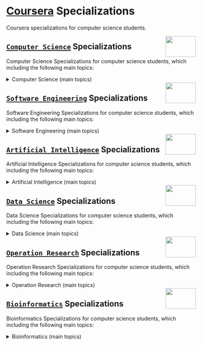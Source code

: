 # [Coursera](https://www.coursera.org/) Specializations
Coursera specializations for computer science students.

<img align="right" width="80" height="55" src="https://github.com/cs-MohamedAyman/Coursera-Specializations/blob/master/organizations-logos/coursera.jpg">

## [`Computer Science`](https://github.com/cs-MohamedAyman/Coursera-Specializations/blob/master/Computer-Science-Specializations/README.md) Specializations
Computer Science Specializations for computer science students, which including the following main topics:

<details>
	<summary>Computer Science (main topics)</summary>

  #### `1.` [Programming Languages and Object Oriented](https://github.com/cs-MohamedAyman/Coursera-Specializations/blob/master/Computer-Science-Specializations/README.md) Specializations `10 Entities`
  #### `2.` [Calculus and Algebra](https://github.com/cs-MohamedAyman/Coursera-Specializations/blob/master/Computer-Science-Specializations/README.md) Specializations 						`12 Entities`
  #### `3.` [Probability and Statistics](https://github.com/cs-MohamedAyman/Coursera-Specializations/blob/master/Computer-Science-Specializations/README.md) Specializations				`11 Entities`
  #### `4.` [Data Structures and Algorithms Analysis](https://github.com/cs-MohamedAyman/Coursera-Specializations/blob/master/Computer-Science-Specializations/README.md) Specializations 	`11 Entities`

  **SKILLS YOU WILL GAIN:**<br>
  `computer science`, `discrete mathematics`, `mathematics`, `calculus`, `algebra`, `differential equations`, `probability`, `statistics`, `python programming`, `c++ programming`, `c programming`, `c++ object oriented programming (oop)`, `python object oriented programming (oop)`, `object oriented programming (oop)`, `data structures`, `algorithms`, `advanced data Structures`, `advanced algorithms`, `theory of computations`

</details>

<img align="right" width="80" height="55" src="https://github.com/cs-MohamedAyman/Coursera-Specializations/blob/master/organizations-logos/coursera.jpg">

## [`Software Engineering`](https://github.com/cs-MohamedAyman/Coursera-Specializations/tree/master/Software-Engineering-Specializations/README.md) Specializations
Software Engineering Specializations for computer science students, which including the following main topics:

<details>
	<summary>Software Engineering (main topics)</summary>

  #### `1.` [Software Engineering](https://github.com/cs-MohamedAyman/Coursera-Specializations/tree/master/Software-Engineering-Specializations/README.md) Specializations							`12 Entities`
  #### `2.` [Web Development](https://github.com/cs-MohamedAyman/Coursera-Specializations/tree/master/Software-Engineering-Specializations/README.md) Specializations								`12 Entities`
  #### `3.` [Mobile Development](https://github.com/cs-MohamedAyman/Coursera-Specializations/tree/master/Software-Engineering-Specializations/README.md) Specializations							`12 Entities`
  #### `4.` [Game Development](https://github.com/cs-MohamedAyman/Coursera-Specializations/tree/master/Software-Engineering-Specializations/README.md) Specializations								`12 Entities`
  #### `5.` [User Interface and User Experience (UI/UX)](https://github.com/cs-MohamedAyman/Coursera-Specializations/tree/master/Software-Engineering-Specializations/README.md) Specializations 	`12 Entities`
  #### `6.` [Continuous Delivery and DevOps](https://github.com/cs-MohamedAyman/Coursera-Specializations/tree/master/Software-Engineering-Specializations/README.md) Specializations 				`12 Entities`

  **SKILLS YOU WILL GAIN:**<br>
  `software engineering`, `object oriented design`, `object oriented analysis`, `service oriented architecture`, `analysis of systems`, `design of systems`, `quality control`, `operating systems`, `parallel computing`, `parallel processing`, `desktop applications`, `mobile applications`, `web applications`, `game applications`, `cross platform development`, `continuous delivery`, `devops`, `cloud computing`, `project management`, `android`, `ios`, `product development`, `google app engine (gae)`, `unity`, `parallel computing`, `parallel processing`, `shell script`, `web service`, `kubernetes`, `game design`, `virtual machine (vm)`, `virtual reality (vr)`, `php programming`, `agile user stories`, `software quality`, `microservices`, `user interface (ui)`, `jenkins`, `github`, `command line interface`, `version control systems`, `java programming`, `python programming`, `c# programming`, `swift programming`, `objective-c`, `google cloud platform`, `google compute engine`, `human computer interaction`, `reactive programming`, `distributed systems`, `software architecture`, `agile software development`, `javascript programming`, `user experience (ux)`, `responsive web design`

</details>

<img align="right" width="80" height="55" src="https://github.com/cs-MohamedAyman/Coursera-Specializations/blob/master/organizations-logos/coursera.jpg">

## [`Artificial Intelligence`](https://github.com/cs-MohamedAyman/Coursera-Specializations/tree/master/Artificial-Intelligence-Specializations/README.md) Specializations
Artificial Intelligence Specializations for computer science students, which including the following main topics:

<details>
	<summary>Artificial Intelligence (main topics)</summary>

  #### `1.` [Data Analysis and Visualization](https://github.com/cs-MohamedAyman/Coursera-Specializations/tree/master/Artificial-Intelligence-Specializations/README.md) Specializations 		`10 Entities`
  #### `2.` [Machine Learning and Data Mining](https://github.com/cs-MohamedAyman/Coursera-Specializations/tree/master/Artificial-Intelligence-Specializations/README.md) Specializations 		`14 Entities`
  #### `3.` [Artificial Intelligence](https://github.com/cs-MohamedAyman/Coursera-Specializations/tree/master/Artificial-Intelligence-Specializations/README.md) Specializations 				`10 Entities`
  #### `4.` [Deep Learning and Neural Networks](https://github.com/cs-MohamedAyman/Coursera-Specializations/tree/master/Artificial-Intelligence-Specializations/README.md) Specializations 		`10 Entities`
  #### `5.` [Computer Vision and Image Processing](https://github.com/cs-MohamedAyman/Coursera-Specializations/tree/master/Artificial-Intelligence-Specializations/README.md) Specializations 	`10 Entities`
  #### `6.` [Reinforcement Learning](https://github.com/cs-MohamedAyman/Coursera-Specializations/tree/master/Artificial-Intelligence-Specializations/README.md) Specializations 				`10 Entities`

  **SKILLS YOU WILL GAIN:**<br>
  `artificial intelligence`, `data analysis`, `excel`, `data management`, `data processing`, `data mining`, `text mining`, `natural language processing`, `natural language toolkit (nltk)`, `time series`, `machine learning`, `advanced machine learning`, `multi-task learning`, `reinforcement learning`, `markov chain monte carlo (mcmc)`, `data vizualisation`, `advanced data vizualisation`, `matlab programming`, `python programming`, `python libraries`, `digital signals processing`, `pattern recognition`, `image processing`, `computer graphics`, `deep learning`, `speech processing`, `dimensionality reduction`, `computer vision`, `cloud computing`, `tensorflow serving`, `keras`, `pytorch`

</details>

<img align="right" width="80" height="55" src="https://github.com/cs-MohamedAyman/Coursera-Specializations/blob/master/organizations-logos/coursera.jpg">

## [`Data Science`](https://github.com/cs-MohamedAyman/Coursera-Specializations/tree/master/Data-Science-Specializations/README.md) Specializations
Data Science Specializations for computer science students, which including the following main topics:

<details>
	<summary>Data Science (main topics)</summary>

  #### `1.` [Data Analysis and Visualization](https://github.com/cs-MohamedAyman/Coursera-Specializations/tree/master/Data-Science-Specializations/README.md) Specializations 		`10 Entities`
  #### `2.` [Machine Learning and Data Mining](https://github.com/cs-MohamedAyman/Coursera-Specializations/tree/master/Data-Science-Specializations/README.md) Specializations 		`14 Entities`
  #### `3.` [Data Science](https://github.com/cs-MohamedAyman/Coursera-Specializations/tree/master/Data-Science-Specializations/README.md) Specializations							`10 Entities`
  #### `4.` [Business Intelligence](https://github.com/cs-MohamedAyman/Coursera-Specializations/tree/master/Data-Science-Specializations/README.md) Specializations 				`12 Entities`
  #### `5.` [Database Systems and Big Data](https://github.com/cs-MohamedAyman/Coursera-Specializations/tree/master/Data-Science-Specializations/README.md) Specializations			`12 Entities`
  #### `6.` [Data Engineering](https://github.com/cs-MohamedAyman/Coursera-Specializations/tree/master/Data-Science-Specializations/README.md) Specializations						`12 Entities`

  **SKILLS YOU WILL GAIN:**<br>
  `data science`, `data analysis`, `excel`, `data cleansing`, `data management`, `data processing`, `data validation`, `data wrangling`, `data quality`, `data modeling`, `data parallelism`, `data integration`, `data storage`, `data retrieval`, `data warehousing`, `data engineering`, `data mining`, `text mining`, `time series`, `advanced machine learning`, `multi-task learning`, `reinforcement learning`, `markov chain monte carlo (mcmc)`, `tableau`, `data vizualisation`, `advanced data vizualisation`, `r programming`, `rstudio`, `sql`, `nosql`, `database systems`, `database design`, `business analysis`, `business intelligence`, `apache spark`, `apache hadoop`, `big data`, `web scraping`, `cloud computing`, `cloud databases`

</details>

<img align="right" width="80" height="55" src="https://github.com/cs-MohamedAyman/Coursera-Specializations/blob/master/organizations-logos/coursera.jpg">

## [`Operation Research`](https://github.com/cs-MohamedAyman/Coursera-Specializations/blob/master/Operation-Research-Specializations/README.md) Specializations
Operation Research Specializations for computer science students, which including the following main topics:

<details>
	<summary>Operation Research (main topics)</summary>

  #### `1.` [Data Analysis and Visualization](https://github.com/cs-MohamedAyman/Coursera-Specializations/tree/master/Operation-Research-Specializations/README.md) Specializations			`10 Entities`
  #### `2.` [Machine Learning and Data Mining](https://github.com/cs-MohamedAyman/Coursera-Specializations/tree/master/Operation-Research-Specializations/README.md) Specializations 		`14 Entities`
  #### `3.` [Operation Research and Decision Theory](https://github.com/cs-MohamedAyman/Coursera-Specializations/tree/master/Operation-Research-Specializations/README.md) Specializations 	`14 Entities`
  #### `4.` [Network Modeling and Optimization](https://github.com/cs-MohamedAyman/Coursera-Specializations/tree/master/Operation-Research-Specializations/README.md) Specializations 		`12 Entities`
  #### `5.` [Reinforcement Learning](https://github.com/cs-MohamedAyman/Coursera-Specializations/tree/master/Operation-Research-Specializations/README.md) Specializations					`12 Entities`

  **SKILLS YOU WILL GAIN:**<br>

</details>

<img align="right" width="80" height="55" src="https://github.com/cs-MohamedAyman/Coursera-Specializations/blob/master/organizations-logos/coursera.jpg">

## [`Bioinformatics`](https://github.com/cs-MohamedAyman/Coursera-Specializations/blob/master/Bioinformatics-Specializations/README.md) Specializations
Bioinformatics Specializations for computer science students, which including the following main topics:

<details>
	<summary>Bioinformatics (main topics)</summary>

  #### `1.` [Data Analysis and Visualization](https://github.com/cs-MohamedAyman/Coursera-Specializations/tree/master/Operation-Research-Specializations/README.md) Specializations		`10 Entities`
  #### `2.` [Machine Learning and Data Mining](https://github.com/cs-MohamedAyman/Coursera-Specializations/tree/master/Operation-Research-Specializations/README.md) Specializations 	`14 Entities`

  **SKILLS YOU WILL GAIN:**<br>

</details>
